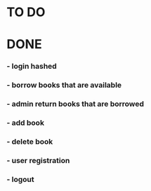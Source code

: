 # TO DO 



# DONE 
### - login hashed
### - borrow books that are available
### - admin return books that are borrowed
### - add book
### - delete book
### - user registration
### - logout
